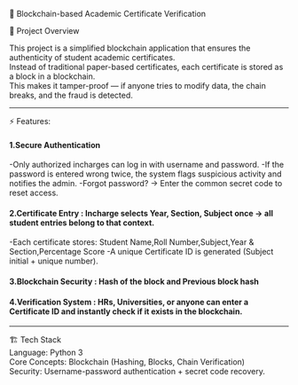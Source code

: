 🔗 Blockchain-based Academic Certificate Verification

📌 Project Overview  

This project is a simplified blockchain application that ensures the authenticity of student academic certificates.  
Instead of traditional paper-based certificates, each certificate is stored as a block in a blockchain.  
This makes it tamper-proof — if anyone tries to modify data, the chain breaks, and the fraud is detected.

------------------------------------------
⚡ Features:
#### 1.Secure Authentication
-Only authorized incharges can log in with username and password.
-If the password is entered wrong twice, the system flags suspicious activity and notifies the admin.
-Forgot password? → Enter the common secret code to reset access.

#### 2.Certificate Entry : Incharge selects Year, Section, Subject once → all student entries belong to that context.
-Each certificate stores: Student Name,Roll Number,Subject,Year & Section,Percentage Score
-A unique Certificate ID is generated (Subject initial + unique number).

#### 3.Blockchain Security : Hash of the block and Previous block hash
#### 4.Verification System : HRs, Universities, or anyone can enter a Certificate ID and instantly check if it exists in the blockchain.
------------------------------------------

🏗️ Tech Stack <br>
Language: Python 3 <br>
Core Concepts: Blockchain (Hashing, Blocks, Chain Verification) <br>
Security: Username-password authentication + secret code recovery.
